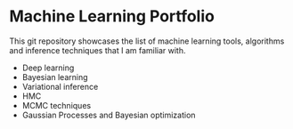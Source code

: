 # Machine Learning Portfolio

This git repository showcases the list of machine learning tools, algorithms and inference techniques that I am familiar with.

* Deep learning
* Bayesian learning
 * Variational inference
 * HMC
 * MCMC techniques
* Gaussian Processes and Bayesian optimization
